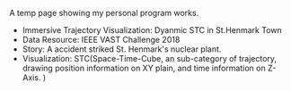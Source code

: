 A temp page showing my personal program works.

- Immersive Trajectory Visualization: Dyanmic STC in St.Henmark Town
- Data Resource: IEEE VAST Challenge 2018
- Story: A accident striked St. Henmark's nuclear plant.
- Visualization: STC(Space-Time-Cube, an sub-category of trajectory, drawing position information on XY plain, and time information on Z-Axis. )
